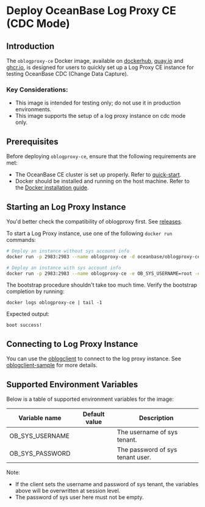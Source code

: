 # Deploy OceanBase Log Proxy CE (CDC Mode)

## Introduction

The `oblogproxy-ce` Docker image, available on [dockerhub](https://hub.docker.com/r/oceanbase/oblogproxy-ce), [quay.io](https://quay.io/repository/oceanbase/oblogproxy-ce) and [ghcr.io](https://ghcr.io/oceanbase/oblogproxy-ce), is designed for users to quickly set up a Log Proxy CE instance for testing OceanBase CDC (Change Data Capture).

### Key Considerations:

- This image is intended for testing only; do not use it in production environments.
- This image supports the setup of a log proxy instance on cdc mode only.

## Prerequisites

Before deploying `oblogproxy-ce`, ensure that the following requirements are met:

- The OceanBase CE cluster is set up properly. Refer to [quick-start](https://github.com/oceanbase/oceanbase?tab=readme-ov-file#quick-start).
- Docker should be installed and running on the host machine. Refer to the [Docker installation guide](https://docs.docker.com/get-docker/).

## Starting an Log Proxy Instance

You'd better check the compatibility of oblogproxy first. See [releases](https://github.com/oceanbase/oblogproxy/releases).

To start a Log Proxy instance, use one of the following `docker run` commands:

```bash
# Deploy an instance without sys account info
docker run -p 2983:2983 --name oblogproxy-ce -d oceanbase/oblogproxy-ce

# Deploy an instance with sys account info
docker run -p 2983:2983 --name oblogproxy-ce -e OB_SYS_USERNAME=root -e OB_SYS_PASSWORD=123456 -d oceanbase/oblogproxy-ce
```

The bootstrap procedure shouldn't take too much time. Verify the bootstrap completion by running:

```
docker logs oblogproxy-ce | tail -1
```

Expected output:

```
boot success!
```

## Connecting to Log Proxy Instance

You can use the [oblogclient](https://github.com/oceanbase/oblogclient) to connect to the log proxy instance. See [oblogclient-sample](https://github.com/oceanbase/oblogclient/tree/master/oblogclient-sample) for more details.

## Supported Environment Variables

Below is a table of supported environment variables for the image:

| Variable name   | Default value | Description                      |
|-----------------|---------------|----------------------------------|
| OB_SYS_USERNAME |               | The username of sys tenant.      |
| OB_SYS_PASSWORD |               | The password of sys tenant user. |

Note:

- If the client sets the username and password of sys tenant, the variables above will be overwritten at session level.
- The password of sys user here must not be empty.
